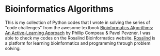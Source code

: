 # Bioinformatics Algorithms 
This is my collection of Python codes that I wrote in solving the series of "code challenges" from the awesome textbook [Bioinformatics Algorithms: An Active-Learning Approach](http://bioinformaticsalgorithms.org/) by Phillip Compeau & Pavel Pevzner.
I was able to check my codes on the Rosalind Bioinformatics website.
[Rosalind](http://rosalind.info/problems/list-view/?location=bioinformatics-textbook-track "Rosalind") is a platform for learning bioinformatics and programming through problem solving. 

